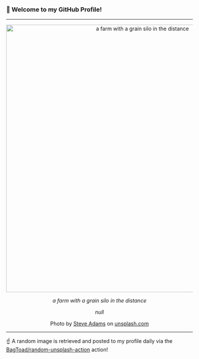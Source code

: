### 👋 Welcome to my GitHub Profile!

----

<div align="center">
  <img width="720" src="https://images.unsplash.com/photo-1623428719334-5d304060e0e3?crop=entropy&cs=tinysrgb&fit=max&fm=jpg&ixid=M3w1NTI0OTR8MHwxfHJhbmRvbXx8fHx8fHx8fDE3NTM1MTA0Njl8&ixlib=rb-4.1.0&q=80&w=1080" alt="a farm with a grain silo in the distance">
  
  <em>a farm with a grain silo in the distance</em>
  
  <em>null</em>
  
  Photo by [Steve Adams](http://www.steveadamsphotography.net) on [unsplash.com](https://unsplash.com/)
</div>

----

☝️ A random image is retrieved and posted to my profile daily via the [BagToad/random-unsplash-action](https://github.com/BagToad/random-unsplash-action) action!
